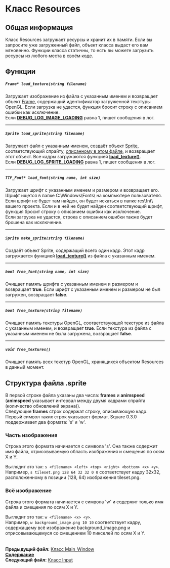 ﻿# Класс Resources

## Общая информация

Класс Resources загружает ресурсы и хранит их в памяти. Если вы запросите уже загруженный файл, объект класса выдаст его вам мгновенно. Функции класса статичны, то есть вы можете загрузить ресурсы из любого места в своём коде.

## Функции

##### `Frame* load_texture(string filename)`
Загружает изображение из файла с указанным именем и возвращает объект [Frame](12_Frame.md), содержащий идентификатор загруженной текстуры OpenGL.
Если загрузка не удастся, функция бросит строку с описанием ошибки как исключение.  
Если **[DEBUG_LOG_IMAGE_LOADING](22_settings_h.md#debug_log_image_loading)** равна 1, пишет сообщения в лог.  

----
##### `Sprite load_sprite(string filename)`
Загружает файл с указанным именем, создаёт объект [Sprite](15_Sprite.md), соответствующий спрайту, [описанному в этом файле](07_Resources.md#sprite-file-structure), и возвращает этот объект. Все кадры загружаются функцией **[load_texture()](07_Resources.md#frame-load_texturestring-filename)**.  
Если **[DEBUG_LOG_SPRITE_LOADING](22_settings_h.md#debug_log_sprite_loading)** равна 1, пишет сообщения в лог. 

----
##### `TTF_Font* load_font(string name, int size)`
Загружает шрифт с указанным именем и размером и возвращает его. Шрифт ищется в папке C:\Windows\Fonts\ на компьютере пользователя. Если шрифт не будет там найден, он будет искаться в папке res\fnt\ вашего проекта. Если и в ней не будет найден соответствующий шрифт, функция бросит строку с описанием ошибки как исключение.  
Если загрузка не удастся, строка с описанием ошибки также будет брошена как исключение.  

----
##### `Sprite make_sprite(string filename)`
Создаёт объект Sprite, содержащий всего один кадр. Этот кадр загружается функцией **[load_texture()](07_Resources.md#frame-load_texturestring-filename)** из файла с указанным именем.  

----
##### `bool free_font(string name, int size)`
Очищает память шрифта с указанным именем и размером и возвращает **true**. Если шрифт с указанным именем и размером не был загружен, возвращает **false**.  

----
##### `bool free_texture(string filename)`
Очищает память текстуры OpenGL, соответствующей текстуре из файла с указанным именем, и возвращает **true**. Если текстура из файла с указанным именем не была загружена, возвращает **false**.    

----
##### `void free_textures()`
Очищает память всех текстур OpenGL, хранящихся объектом Resources в данный момент.

## Структура файла .sprite

В первой строке файла указаны два числа: **frames** и **animspeed** (**animspeed** указывает интервал между двумя кадрами спрайта (количество обновлений экрана)).  
Следующие **frames** строк содержат строку, описывающую кадр. Первый символ таких строк указывает формат. Square 0.3.0 поддерживает два формата: 's' и 'w'.  

### Часть изображения

Строка этого формата начинается с символа 's'. Она также содержит имя файла, отрисовываемую область изображения и смещения по осям X и Y.  

Выглядит это так: `s <filename> <left> <top> <right> <bottom> <x> <y>`.  
Например, `s tileset.png 128 64 32 32 0 0` соответствует кадру 32x32, расположенному в позиции (128, 64) изображения tileset.png.  

### Всё изображение

Строка этого формата начинается с символа 'w' и содержит только имя файла и смещения по осям X и Y.  

Выглядит это так: `w <filename> <x> <y>`.  
Например, `w background_image.png 10 10` соответствует кадру, содержащему всё изображение background_image.png и отрисовывающемуся со смещением 10 пикселей по осям X и Y.  
   
   
**Предыдущий файл:** [Класс Main_Window](06_Main_Window.md)  
**[Содержание](00_Contents.md)**  
**Следующий файл:** [Класс Input](08_Input.md)